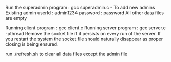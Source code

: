 Run the superadmin program : gcc superadmin.c - To add new admins
Existing admin
userId : admin1234
password : password
All other data files are empty

Running client program : gcc client.c
Running server program : gcc server.c -pthread
Remove the socket file if it persists on every run of the server. If you restart the system the socket file should naturally disappear as proper closing is being ensured. 

run ./refresh.sh to clear all data files except the admin file
